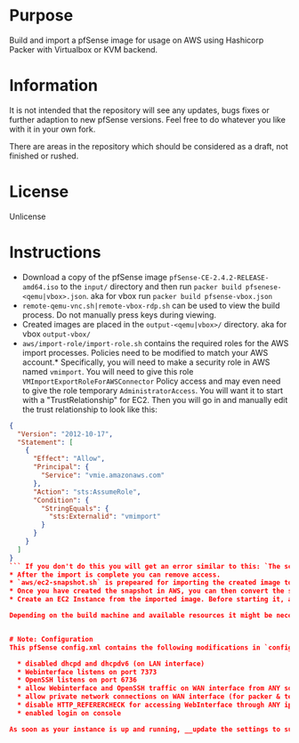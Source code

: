 # Purpose

Build and import a pfSense image for usage on AWS using Hashicorp Packer with Virtualbox or KVM backend.

# Information
It is not intended that the repository will see any updates, bugs fixes or further adaption to new pfSense versions. Feel free to do whatever you like with it in your own fork.

There are areas in the repository which should be considered as a draft, not finished or rushed.

# License
Unlicense

# Instructions
* Download a copy of the pfSense image `pfSense-CE-2.4.2-RELEASE-amd64.iso` to the `input/` directory and then run `packer build pfsenese-<qemu|vbox>.json`. aka for vbox run `packer build pfsense-vbox.json`
* `remote-qemu-vnc.sh|remote-vbox-rdp.sh` can be used to view the build process. Do not manually press keys during viewing.
* Created images are placed in the `output-<qemu|vbox>/` directory. aka for vbox `output-vbox/`
* `aws/import-role/import-role.sh` contains the required roles for the AWS import processes. Policies need to be modified to match your AWS account.* Specifically, you will need to make a security role in AWS named `vmimport`.  You will need to give this role `VMImportExportRoleForAWSConnector` Policy access and may even need to give the role temporary `AdministratorAccess`.  You will want it to start with a "TrustRelationship" for EC2. Then you will go in and manually edit the trust relationship to look like this:
```json
{
  "Version": "2012-10-17",
  "Statement": [
    {
      "Effect": "Allow",
      "Principal": {
        "Service": "vmie.amazonaws.com"
      },
      "Action": "sts:AssumeRole",
      "Condition": {
        "StringEquals": {
          "sts:Externalid": "vmimport"
        }
      }
    }
  ]
}
``` If you don't do this you will get an error similar to this: `The service role <vmimport> does not exist or does not have sufficient permissions for the service to continue`
* After the import is complete you can remove access.
* `aws/ec2-snapshot.sh` is prepeared for importing the created image to AWS. Need to be adjusted to meet your configuration.
* Once you have created the snapshot in AWS, you can then convert the snapshot to an AMI and use it to create EC2 instances.
* Create an EC2 Instance from the imported image. Before starting it, attach a second network interface (ENI) to the instance, otherwise pfSense will not come up properly.

Depending on the build machine and available resources it might be necessary to adjust timings in the jsons for the keystrokes. This files build nicely on a NVME backed setup.


# Note: Configuration
This pfSense config.xml contains the following modifications in `config/config.xml` compared to stock config:

  * disabled dhcpd and dhcpdv6 (on LAN interface)
  * Webinterface listens on port 7373
  * OpenSSH listens on port 6736
  * allow Webinterface and OpenSSH traffic on WAN interface from ANY source 
  * allow private network connections on WAN interface (for packer & testing)
  * disable HTTP_REFERERCHECK for accessing WebInterface through ANY ip/dns
  * enabled login on console

As soon as your instance is up and running, __update the settings to suit your needs__!
